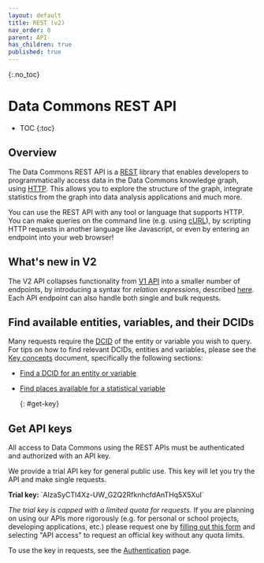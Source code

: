 ```yaml
---
layout: default
title: REST (v2)
nav_order: 0
parent: API
has_children: true
published: true
---
```


{:.no_toc}
# Data Commons REST API 

* TOC
{:toc}

## Overview

The Data Commons REST API is a
[REST](https://en.wikipedia.org/wiki/Representational_state_transfer) library
that enables developers to programmatically access data in the Data Commons
knowledge graph, using [HTTP](https://en.wikipedia.org/wiki/Hypertext_Transfer_Protocol#Request_methods). This allows you to explore the structure of the
graph, integrate statistics from the graph into data analysis applications and
much more.

You can use the REST API with any tool or language that supports HTTP. You can make queries on the command line (e.g. using [cURL](https://curl.se/)), by scripting HTTP requests in another language like Javascript, or even by entering an endpoint into your web browser!

## What's new in V2

The V2 API collapses functionality from [V1 API](/api/rest/v1) into a smaller number of endpoints, by introducing a syntax for _relation expressions_, described [here](/api/rest/v2/getting_started.html#relation-expressions). Each API endpoint can also handle both single and bulk requests.


## Find available entities, variables, and their DCIDs

Many requests require the [DCID](/glossary.html#dcid) of the entity or variable you wish to query. For tips on how to find relevant DCIDs, entities and variables, please see the [Key concepts](/data_model.html) document, specifically the following sections:

- [Find a DCID for an entity or variable](/data_model.html#find-dcid)
- [Find places available for a statistical variable](/data_model.html#find-places)

    {: #get-key}
## Get API keys 

All access to Data Commons using the REST APIs must be authenticated and authorized with an API key.

We provide a trial API key for general public use. This key will let you try the API and make single requests.

<div markdown="span" class="alert alert-secondary" role="alert">
   <b>Trial key: </b>
   `AIzaSyCTI4Xz-UW_G2Q2RfknhcfdAnTHq5X5XuI`
</div>

_The trial key is capped with a limited quota for requests._ If you are planning on using our APIs more rigorously (e.g. for personal or school projects, developing applications, etc.) please request one by
[filling out this form](https://docs.google.com/forms/d/e/1FAIpQLSeVCR95YOZ56ABsPwdH1tPAjjIeVDtisLF-8oDYlOxYmNZ7LQ/viewform) and selecting "API access" to request an official key without any quota limits. 

To use the key in requests, see the [Authentication](/api/rest/v2/getting_started.html#authentication) page.

